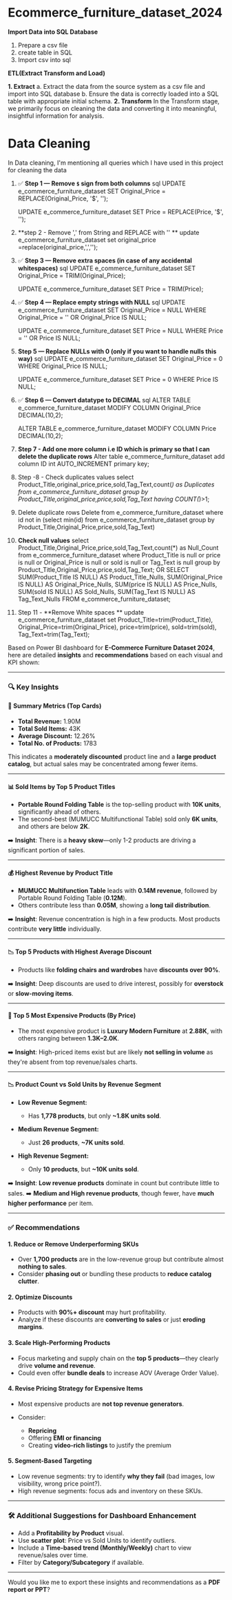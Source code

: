 # Ecommerce_furniture_dataset_2024

**Import Data into SQL Database**
1. Prepare a csv file
2. create table in SQL
3. Import csv into sql

**ETL(Extract Transform  and Load)**

**1. Extract**
   a. Extract the data from the source system as a csv file and import into SQL database
   b. Ensure the data is correctly loaded into a SQL table with appropriate initial schema.
**2. Transform**
   In the Transform stage, we primarily focus on cleaning the data and converting it into meaningful, insightful information for analysis.
   # Data Cleaning
   In Data cleaning, I'm mentioning all queries which I have used in this project for cleaning the data 
   1. ✅ **Step 1 — Remove `$` sign from both columns**
     sql
        UPDATE e_commerce_furniture_dataset
        SET Original_Price = REPLACE(Original_Price, '$', '');

        UPDATE e_commerce_furniture_dataset
        SET Price = REPLACE(Price, '$', '');
      
   3. **step 2 - Remove ',' from String and REPLACE with '' **
      update e_commerce_furniture_dataset set original_price =replace(original_price,',','');

   4. ✅ **Step 3 — Remove extra spaces (in case of any accidental whitespaces)**
      sql
      UPDATE e_commerce_furniture_dataset
      SET Original_Price = TRIM(Original_Price);

      UPDATE e_commerce_furniture_dataset
      SET Price = TRIM(Price);
   
  5. ✅ **Step 4 — Replace empty strings with NULL**
     sql
     UPDATE e_commerce_furniture_dataset
     SET Original_Price = NULL
     WHERE Original_Price = '' OR Original_Price IS NULL;

     UPDATE e_commerce_furniture_dataset
     SET Price = NULL
     WHERE Price = '' OR Price IS NULL;
     
 6.   **Step 5 — Replace NULLs with 0 (only if you want to handle nulls this way)**
      sql
      UPDATE e_commerce_furniture_dataset
      SET Original_Price = 0
      WHERE Original_Price IS NULL;

      UPDATE e_commerce_furniture_dataset
      SET Price = 0
      WHERE Price IS NULL;
 7.   ✅ **Step 6 — Convert datatype to DECIMAL**
      sql
      ALTER TABLE e_commerce_furniture_dataset
      MODIFY COLUMN Original_Price DECIMAL(10,2);

      ALTER TABLE e_commerce_furniture_dataset
      MODIFY COLUMN Price DECIMAL(10,2);

 8. **Step 7 - Add one more column i.e ID which is primary so that I can delete the duplicate rows**
             Alter table e_commerce_furniture_dataset add column ID int AUTO_INCREMENT primary key;

 9. Step -8 - Check duplicates values
             select Product_Title,original_price,price,sold,Tag_Text,count(*) as Duplicates 
			    from e_commerce_furniture_dataset group by Product_Title,original_price,price,sold,Tag_Text 
			    having COUNT(*)>1;

10.  Delete duplicate rows
            Delete from e_commerce_furniture_dataset 
			   where id not in (select min(id) from e_commerce_furniture_dataset group by Product_Title,Original_Price,price,sold,Tag_Text)


11. **Check null values**
         select Product_Title,Original_Price,price,sold,Tag_Text,count(*) as Null_Count from e_commerce_furniture_dataset
			 where Product_Title is null or price is null or Original_Price is null or sold is null or Tag_Text is null 
			 group by Product_Title,Original_Price,price,sold,Tag_Text;
			 OR 
			  SELECT  SUM(Product_Title IS NULL) AS Product_Title_Nulls,
                   SUM(Original_Price IS NULL) AS Original_Price_Nulls,
                   SUM(price IS NULL) AS Price_Nulls,
                   SUM(sold IS NULL) AS Sold_Nulls,
                   SUM(Tag_Text IS NULL) AS Tag_Text_Nulls
                   FROM e_commerce_furniture_dataset;
    
13. Step 11 - **Remove White spaces **
               update e_commerce_furniture_dataset 
               set Product_Title=trim(Product_Title),
               Original_Price=trim(Original_Price),
               price=trim(price),
               sold=trim(sold),
               Tag_Text=trim(Tag_Text);

    
Based on Power BI dashboard for **E-Commerce Furniture Dataset 2024**, here are detailed **insights** and **recommendations** based on each visual and KPI shown:

---

### 🔍 **Key Insights**

#### 🧮 Summary Metrics (Top Cards)

* **Total Revenue:** 1.90M
* **Total Sold Items:** 43K
* **Average Discount:** 12.26%
* **Total No. of Products:** 1783

This indicates a **moderately discounted** product line and a **large product catalog**, but actual sales may be concentrated among fewer items.

---

#### 📊 Sold Items by Top 5 Product Titles

* **Portable Round Folding Table** is the top-selling product with **10K units**, significantly ahead of others.
* The second-best (MUMUCC Multifunctional Table) sold only **6K units**, and others are below **2K**.

➡️ **Insight**: There is a **heavy skew**—only 1-2 products are driving a significant portion of sales.

---

#### 💰 Highest Revenue by Product Title

* **MUMUCC Multifunction Table** leads with **0.14M revenue**, followed by Portable Round Folding Table (**0.12M**).
* Others contribute less than **0.05M**, showing a **long tail distribution**.

➡️ **Insight**: Revenue concentration is high in a few products. Most products contribute **very little** individually.

---

#### 📉 Top 5 Products with Highest Average Discount

* Products like **folding chairs and wardrobes** have **discounts over 90%**.

➡️ **Insight**: Deep discounts are used to drive interest, possibly for **overstock** or **slow-moving items**.

---

#### 💸 Top 5 Most Expensive Products (By Price)

* The most expensive product is **Luxury Modern Furniture** at **2.88K**, with others ranging between **1.3K–2.0K**.

➡️ **Insight**: High-priced items exist but are likely **not selling in volume** as they're absent from top revenue/sales charts.

---

#### 📉 Product Count vs Sold Units by Revenue Segment

* **Low Revenue Segment:**

  * Has **1,778 products**, but only **\~1.8K units sold**.
* **Medium Revenue Segment:**

  * Just **26 products**, **\~7K units sold**.
* **High Revenue Segment:**

  * Only **10 products**, but **\~10K units sold**.

➡️ **Insight**: **Low revenue products** dominate in count but contribute little to sales.
➡️ **Medium and High revenue products**, though fewer, have **much higher performance** per item.

---

### ✅ Recommendations

#### 1. **Reduce or Remove Underperforming SKUs**

* Over **1,700 products** are in the low-revenue group but contribute almost **nothing to sales**.
* Consider **phasing out** or bundling these products to **reduce catalog clutter**.

#### 2. **Optimize Discounts**

* Products with **90%+ discount** may hurt profitability.
* Analyze if these discounts are **converting to sales** or just **eroding margins**.

#### 3. **Scale High-Performing Products**

* Focus marketing and supply chain on the **top 5 products**—they clearly drive **volume and revenue**.
* Could even offer **bundle deals** to increase AOV (Average Order Value).

#### 4. **Revise Pricing Strategy for Expensive Items**

* Most expensive products are **not top revenue generators**.
* Consider:

  * **Repricing**
  * Offering **EMI or financing**
  * Creating **video-rich listings** to justify the premium

#### 5. **Segment-Based Targeting**

* Low revenue segments: try to identify **why they fail** (bad images, low visibility, wrong price point?).
* High revenue segments: focus ads and inventory on these SKUs.

---

### 🛠️ Additional Suggestions for Dashboard Enhancement

* Add a **Profitability by Product** visual.
* Use **scatter plot**: Price vs Sold Units to identify outliers.
* Include a **Time-based trend (Monthly/Weekly)** chart to view revenue/sales over time.
* Filter by **Category/Subcategory** if available.

---

Would you like me to export these insights and recommendations as a **PDF report or PPT**?










      
